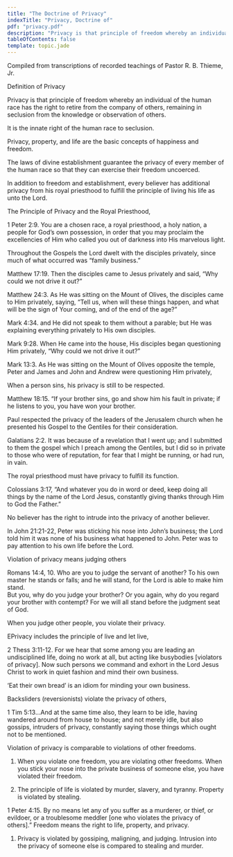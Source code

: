 ```yaml
---
title: "The Doctrine of Privacy"
indexTitle: "Privacy, Doctrine of"
pdf: "privacy.pdf"
description: "Privacy is that principle of freedom whereby an individual has the right to retire from the company of others, remaining in seclusion from the knowledge or observation of others."
tableOfContents: false
template: topic.jade
---
```


Compiled from transcriptions of recorded teachings of Pastor R. B.
Thieme, Jr.

Definition of Privacy

Privacy is that principle of freedom whereby an individual of the human
race has the right to retire from the company of others, remaining in
seclusion from the knowledge or observation of others.

It is the innate right of the human race to seclusion.

Privacy, property, and life are the basic concepts of happiness and
freedom.

The laws of divine establishment guarantee the privacy of every member
of the human race so that they can exercise their freedom uncoerced.

In addition to freedom and establishment, every believer has additional
privacy from his royal priesthood to fulfill the principle of living his
life as unto the Lord.

The Principle of Privacy and the Royal Priesthood,

1 Peter 2:9. You are a chosen race, a royal priesthood, a holy nation, a
people for God’s own possession, in order that you may proclaim the
excellencies of Him who called you out of darkness into His marvelous
light.

Throughout the Gospels the Lord dwelt with the disciples privately,
since much of what occurred was “family business.”

Matthew 17:19. Then the disciples came to Jesus privately and said, “Why
could we not drive it out?”

Matthew 24:3. As He was sitting on the Mount of Olives, the disciples
came to Him privately, saying, “Tell us, when will these things happen,
and what will be the sign of Your coming, and of the end of the age?”

Mark 4:34. and He did not speak to them without a parable; but He was
explaining everything privately to His own disciples.

Mark 9:28. When He came into the house, His disciples began questioning
Him privately, “Why could we not drive it out?”

Mark 13:3. As He was sitting on the Mount of Olives opposite the temple,
Peter and James and John and Andrew were questioning Him privately,

When a person sins, his privacy is still to be respected.

Matthew 18:15. “If your brother sins, go and show him his fault in
private; if he listens to you, you have won your brother.

Paul respected the privacy of the leaders of the Jerusalem church when
he presented his Gospel to the Gentiles for their consideration.

Galatians 2:2. It was because of a revelation that I went up; and I
submitted to them the gospel which I preach among the Gentiles, but I
did so in private to those who were of reputation, for fear that I might
be running, or had run, in vain.

The royal priesthood must have privacy to fulfill its function.

Colossians 3:17, “And whatever you do in word or deed, keep doing all
things by the name of the Lord Jesus, constantly giving thanks through
Him to God the Father.”

No believer has the right to intrude into the privacy of another
believer.

In John 21:21-22, Peter was sticking his nose into John’s business; the
Lord told him it was none of his business what happened to John. Peter
was to pay attention to his own life before the Lord.

Violation of privacy means judging others

Romans 14:4, 10. Who are you to judge the servant of another? To his own
master he stands or falls; and he will stand, for the Lord is able to
make him stand.  
But you, why do you judge your brother? Or you again, why do you regard
your brother with contempt? For we will all stand before the judgment
seat of God.

When you judge other people, you violate their privacy.

EPrivacy includes the principle of live and let live,

2 Thess 3:11-12. For we hear that some among you are leading an
undisciplined life, doing no work at all, but acting like busybodies
[violators of privacy]. Now such persons we command and exhort in the
Lord Jesus Christ to work in quiet fashion and mind their own business.

‘Eat their own bread’ is an idiom for minding your own business.

Backsliders (reversionists) violate the privacy of others,

1 Tim 5:13…And at the same time also, they learn to be idle, having
wandered around from house to house; and not merely idle, but also
gossips, intruders of privacy, constantly saying those things which
ought not to be mentioned.

Violation of privacy is comparable to violations of other freedoms.

1.  When you violate one freedom, you are violating other freedoms. When
    you stick your nose into the private business of someone else, you
    have violated their freedom.

2.  The principle of life is violated by murder, slavery, and tyranny.
    Property is violated by stealing.

1 Peter 4:15. By no means let any of you suffer as a murderer, or thief,
or evildoer, or a troublesome meddler [one who violates the privacy of
others].” Freedom means the right to life, property, and privacy.

1.  Privacy is violated by gossiping, maligning, and judging. Intrusion
    into the privacy of someone else is compared to stealing and murder.


